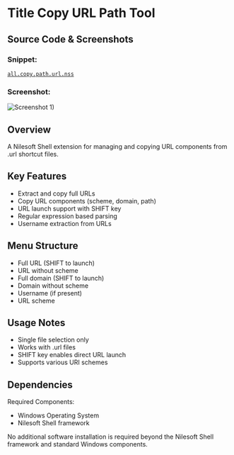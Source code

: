 # Title Copy URL Path Tool

## Source Code & Screenshots

### Snippet:
[`all.copy.path.url.nss`](/ex3.multifunction/all.copy.path.url.nss)

### Screenshot:
![Screenshot 1)](/ex3.multifunction/all.copy.path.url.png)

## Overview
A Nilesoft Shell extension for managing and copying URL components from .url shortcut files.

## Key Features
- Extract and copy full URLs
- Copy URL components (scheme, domain, path)
- URL launch support with SHIFT key
- Regular expression based parsing
- Username extraction from URLs

## Menu Structure
- Full URL (SHIFT to launch)
- URL without scheme
- Full domain (SHIFT to launch)
- Domain without scheme
- Username (if present)
- URL scheme

## Usage Notes
- Single file selection only
- Works with .url files
- SHIFT key enables direct URL launch
- Supports various URI schemes

## Dependencies
Required Components:
- Windows Operating System
- Nilesoft Shell framework

No additional software installation is required beyond the Nilesoft Shell framework and standard Windows components.
